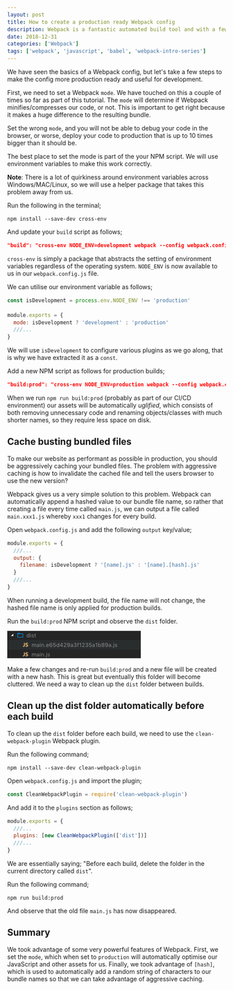 ```yaml
---
layout: post
title: How to create a production ready Webpack config
description: Webpack is a fantastic automated build tool and with a few settings we can easily make it create production ready bundles for us
date: 2018-12-31
categories: ['Webpack']
tags: ['webpack', 'javascript', 'babel', 'webpack-intro-series']
---
```


We have seen the basics of a Webpack config, but let's take a few steps to make the config more production ready and useful for development.

First, we need to set a Webpack `mode`. We have touched on this a couple of times so far as part of this tutorial. The `mode` will determine if Webpack minifies/compresses our code, or not. This is important to get right because it makes a huge difference to the resulting bundle.

Set the wrong `mode`, and you will not be able to debug your code in the browser, or worse, deploy your code to production that is up to 10 times bigger than it should be.

The best place to set the mode is part of the your NPM script. We will use environment variables to make this work correctly.

**Note**: There is a lot of quirkiness around environment variables across Windows/MAC/Linux, so we will use a helper package that takes this problem away from us.

Run the following in the terminal;

```shell
npm install --save-dev cross-env
```

And update your `build` script as follows;

```json
"build": "cross-env NODE_ENV=development webpack --config webpack.config.js"
```

`cross-env` is simply a package that abstracts the setting of environment variables regardless of the operating system. `NODE_ENV` is now available to us in our `webpack.config.js` file.

We can utilise our environment variable as follows;

```javascript
const isDevelopment = process.env.NODE_ENV !== 'production'

module.exports = {
  mode: isDevelopment ? 'development' : 'production'
  ///...
}
```

We will use `isDevelopment` to configure various plugins as we go along, that is why we have extracted it as a `const`.

Add a new NPM script as follows for production builds;

```json
"build:prod": "cross-env NODE_ENV=production webpack --config webpack.config.js"
```

When we run `npm run build:prod` (probably as part of our CI/CD environment) our assets will be automatically _uglified_, which consists of both removing unnecessary code and renaming objects/classes with much shorter names, so they require less space on disk.

## Cache busting bundled files

To make our website as performant as possible in production, you should be aggressively caching your bundled files. The problem with aggressive caching is how to invalidate the cached file and tell the users browser to use the new version?

Webpack gives us a very simple solution to this problem. Webpack can automatically append a hashed value to our bundle file name, so rather that creating a file every time called `main.js`, we can output a file called `main.xxx1.js` whereby `xxx1` changes for every build.

Open `webpack.config.js` and add the following `output` key/value;

```javascript
module.exports = {
  ///...
  output: {
    filename: isDevelopment ? '[name].js' : '[name].[hash].js'
  }
  ///...
}
```

When running a development build, the file name will not change, the hashed file name is only applied for production builds.

Run the `build:prod` NPM script and observe the `dist` folder.

![Webpack 4 bundled file with hash in file name](webpack-bundle-with-hash-file-name.png)

Make a few changes and re-run `build:prod` and a new file will be created with a new hash. This is great but eventually this folder will become cluttered. We need a way to clean up the `dist` folder between builds.

## Clean up the dist folder automatically before each build

To clean up the `dist` folder before each build, we need to use the `clean-webpack-plugin` Webpack plugin.

Run the following command;

```shell
npm install --save-dev clean-webpack-plugin
```

Open `webpack.config.js` and import the plugin;

```javascript
const CleanWebpackPlugin = require('clean-webpack-plugin')
```

And add it to the `plugins` section as follows;

```javascript
module.exports = {
  ///...
  plugins: [new CleanWebpackPlugin(['dist'])]
  ///...
}
```

We are essentially saying; "Before each build, delete the folder in the current directory called `dist`".

Run the following command;

```shell
npm run build:prod
```

And observe that the old file `main.js` has now disappeared.

## Summary

We took advantage of some very powerful features of Webpack. First, we set the `mode`, which when set to `production` will automatically optimise our JavaScript and other assets for us. Finally, we took advantage of `[hash]`, which is used to automatically add a random string of characters to our bundle names so that we can take advantage of aggressive caching.

